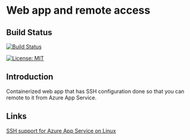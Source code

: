 # Web app and remote access

## Build Status

[![Build Status](https://dev.azure.com/jannemattila/jannemattila/_apis/build/status/JanneMattila.327-webapp-remote-access?branchName=master)](https://dev.azure.com/jannemattila/jannemattila/_build/latest?definitionId=47&branchName=master)

[![License: MIT](https://img.shields.io/badge/License-MIT-yellow.svg)](https://opensource.org/licenses/MIT)

## Introduction

Containerized web app that has SSH configuration done so that you can remote to it from Azure App Service.

## Links

[SSH support for Azure App Service on Linux](https://docs.microsoft.com/en-us/azure/app-service/containers/app-service-linux-ssh-support)
